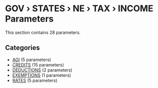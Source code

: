 # GOV › STATES › NE › TAX › INCOME Parameters

This section contains 28 parameters.

## Categories

- [AGI](agi/index.md) (5 parameters)
- [CREDITS](credits/index.md) (15 parameters)
- [DEDUCTIONS](deductions/index.md) (2 parameters)
- [EXEMPTIONS](exemptions/index.md) (1 parameters)
- [RATES](rates/index.md) (5 parameters)
